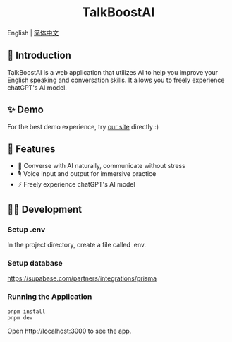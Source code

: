 <h1 align="center">TalkBoostAI</h1>

English | [简体中文](./README_CN.md)

## 🌟 Introduction

TalkBoostAI is a web application that utilizes AI to help you improve your English speaking and conversation skills. It allows you to freely experience chatGPT's AI model.

## ✨ Demo

For the best demo experience, try [our site](https://talk.incircles.xyz/) directly :)

## 🚀 Features

- 💬 Converse with AI naturally, communicate without stress
- 🎙️ Voice input and output for immersive practice
- ⚡️ Freely experience chatGPT's AI model

## 👨‍🚀 Development

### Setup .env

In the project directory, create a file called .env.

### Setup database

https://supabase.com/partners/integrations/prisma

### Running the Application

```
pnpm install
pnpm dev
```

Open http://localhost:3000 to see the app.
